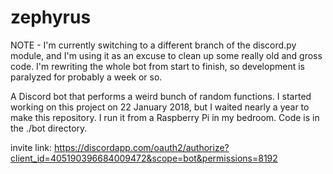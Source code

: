 # zephyrus
NOTE - I'm currently switching to a different branch of the discord.py module, and I'm using it as an excuse to clean up some really old and gross code. I'm rewriting the whole bot from start to finish, so development is paralyzed for probably a week or so.

A Discord bot that performs a weird bunch of random functions. I started working on this project on 22 January 2018, but I waited nearly a year to make this repository. I run it from a Raspberry Pi in my bedroom. Code is in the ./bot directory.

invite link: https://discordapp.com/oauth2/authorize?client_id=405190396684009472&scope=bot&permissions=8192
